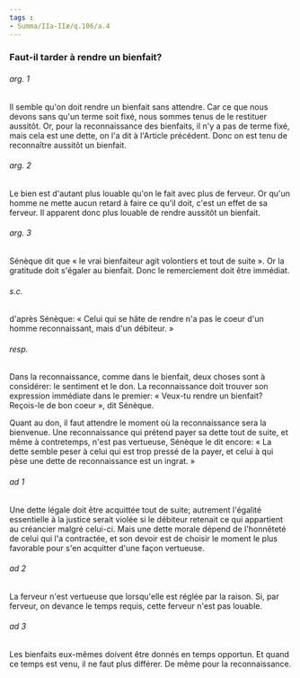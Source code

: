 ```yaml
---
tags : 
- Summa/IIa-IIæ/q.106/a.4
---
```


### Faut-il tarder à rendre un bienfait?

###### arg. 1
Il semble qu'on doit rendre un bienfait sans attendre. Car ce que nous devons sans qu'un terme soit fixé, nous sommes tenus de le restituer aussitôt. Or, pour la reconnaissance des bienfaits, il n'y a pas de terme fixé, mais cela est une dette, on l'a dit à l'Article précédent. Donc on est tenu de reconnaître aussitôt un bienfait. 

###### arg. 2
Le bien est d'autant plus louable qu'on le fait avec plus de ferveur. Or qu'un homme ne mette aucun retard à faire ce qu'il doit, c'est un effet de sa ferveur. Il apparent donc plus louable de rendre aussitôt un bienfait. 

###### arg. 3
Sénèque dit que « le vrai bienfaiteur agit volontiers et tout de suite ». Or la gratitude doit s'égaler au bienfait. Donc le remerciement doit être immédiat. 

###### s.c.
d'après Sénèque: « Celui qui se hâte de rendre n'a pas le coeur d'un homme reconnaissant, mais d'un débiteur. » 

###### resp.
Dans la reconnaissance, comme dans le bienfait, deux choses sont à considérer: le sentiment et le don. La reconnaissance doit trouver son expression immédiate dans le premier: « Veux-tu rendre un bienfait? Reçois-le de bon coeur », dit Sénèque. 

Quant au don, il faut attendre le moment où la reconnaissance sera la bienvenue. Une reconnaissance qui prétend payer sa dette tout de suite, et même à contretemps, n'est pas vertueuse, Sénèque le dit encore: « La dette semble peser à celui qui est trop pressé de la payer, et celui à qui pèse une dette de reconnaissance est un ingrat. » 

###### ad 1
Une dette légale doit être acquittée tout de suite; autrement l'égalité essentielle à la justice serait violée si le débiteur retenait ce qui appartient au créancier malgré celui-ci. Mais une dette morale dépend de l'honnêteté de celui qui l'a contractée, et son devoir est de choisir le moment le plus favorable pour s'en acquitter d'une façon vertueuse. 

###### ad 2
La ferveur n'est vertueuse que lorsqu'elle est réglée par la raison. Si, par ferveur, on devance le temps requis, cette ferveur n'est pas louable. 

###### ad 3
Les bienfaits eux-mêmes doivent être donnés en temps opportun. Et quand ce temps est venu, il ne faut plus différer. De même pour la reconnaissance. 

